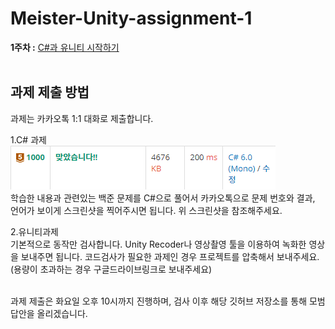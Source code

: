 # Meister-Unity-assignment-1
<b>1주차 :</b> <a href="./week1/README.md">C#과 유니티 시작하기</a>
<br><br>


## 과제 제출 방법
과제는 카카오톡 1:1 대화로 제출합니다.

1.C# 과제<br>
![백준 예시](./image/boj.PNG)<br>
학습한 내용과 관련있는 백준 문제를 C#으로 풀어서 카카오톡으로 문제 번호와 결과, 언어가 보이게 스크린샷을 찍어주시면 됩니다. 위 스크린샷을 참조해주세요.
<br>

2.유니티과제<br>
기본적으로 동작만 검사합니다. Unity Recoder나 영상촬영 툴을 이용하여 녹화한 영상을 보내주면 됩니다. 코드검사가 필요한 과제인 경우 프로젝트를 압축해서 보내주세요. (용량이 초과하는 경우 구글드라이브링크로 보내주세요)
<br><br>

과제 제출은 화요일 오후 10시까지 진행하며, 검사 이후 해당 깃허브 저장소를 통해 모범답안을 올리겠습니다.
